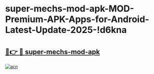 # super-mechs-mod-apk-MOD-Premium-APK-Apps-for-Android-Latest-Update-2025-!d6kna

# <h2><a href="https://lj3ogx.esa.edu.pl?title=super-mechs-mod-apk&ref=d6kna">🔗👉 🔴 super-mechs-mod-apk</a></h2>

[![acn](https://github.com/user-attachments/assets/0f9c940e-d8b0-45ae-aac7-cd30a18b3e1c)](https://lj3ogx.esa.edu.pl?title=super-mechs-mod-apk&ref=d6kna)

